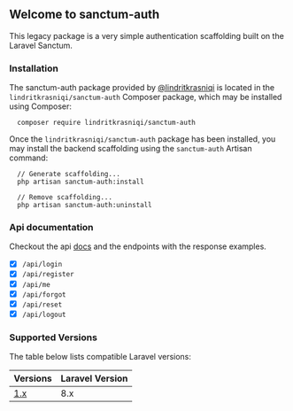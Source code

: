 ## Welcome to sanctum-auth

This legacy package is a very simple authentication scaffolding built on the Laravel Sanctum.

### Installation
The sanctum-auth package provided by [@lindritkrasniqi](https://github.com/lindritkrasniqi) is located in the `lindritkrasniqi/sanctum-auth` Composer package, which may be installed using Composer:

```
  composer require lindritkrasniqi/sanctum-auth
```

Once the `lindritkrasniqi/sanctum-auth` package has been installed, you may install the backend scaffolding using the `sanctum-auth` Artisan command:

```
  // Generate scaffolding...
  php artisan sanctum-auth:install

  // Remove scaffolding...
  php artisan sanctum-auth:uninstall
```


### Api documentation

Checkout the api [docs](https://www.postman.com/lindritkrasniqi/workspace/sanctum-auth) and the endpoints with the response examples.

- [x] ``` /api/login ```
- [x] ``` /api/register ```
- [x] ``` /api/me ```
- [x] ``` /api/forgot ```
- [x] ``` /api/reset ```
- [x] ``` /api/logout ```

### Supported Versions

The table below lists compatible Laravel versions:

| Versions                                                  | Laravel Version |
| -------------                                             | --------------- |
| [1.x](https://github.com/lindritkrasniqi/sanctum-auth)    | 8.x             |

